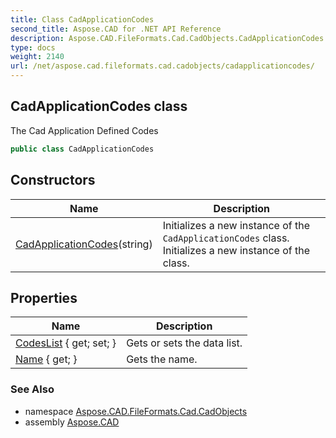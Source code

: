 ```yaml
---
title: Class CadApplicationCodes
second_title: Aspose.CAD for .NET API Reference
description: Aspose.CAD.FileFormats.Cad.CadObjects.CadApplicationCodes class. The Cad Application Defined Codes
type: docs
weight: 2140
url: /net/aspose.cad.fileformats.cad.cadobjects/cadapplicationcodes/
---
```

## CadApplicationCodes class

The Cad Application Defined Codes

```csharp
public class CadApplicationCodes
```

## Constructors

| Name | Description |
| --- | --- |
| [CadApplicationCodes](cadapplicationcodes/)(string) | Initializes a new instance of the `CadApplicationCodes` class. Initializes a new instance of the class. |

## Properties

| Name | Description |
| --- | --- |
| [CodesList](../../aspose.cad.fileformats.cad.cadobjects/cadapplicationcodes/codeslist/) { get; set; } | Gets or sets the data list. |
| [Name](../../aspose.cad.fileformats.cad.cadobjects/cadapplicationcodes/name/) { get; } | Gets the name. |

### See Also

* namespace [Aspose.CAD.FileFormats.Cad.CadObjects](../../aspose.cad.fileformats.cad.cadobjects/)
* assembly [Aspose.CAD](../../)


